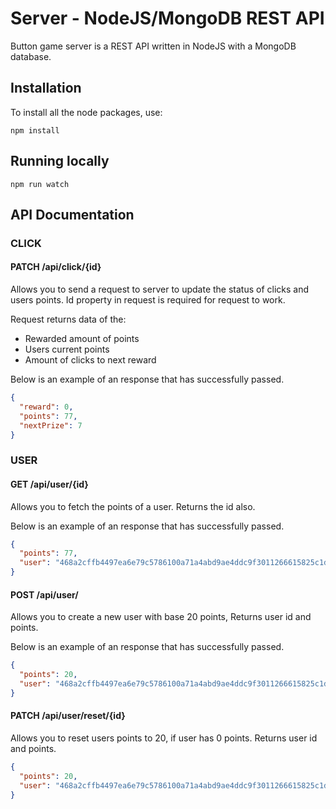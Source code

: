 # Server - NodeJS/MongoDB REST API

Button game server is a REST API written in NodeJS with a MongoDB database.

## Installation

To install all the node packages, use:

```
npm install
```

## Running locally 



```
npm run watch
```

## API Documentation 

### CLICK

#### PATCH /api/click/{id}

Allows you to send a request to server to update the status of clicks and users points. Id property in request is required for request to work.  

Request returns data of the: 
* Rewarded amount of points
* Users current points
* Amount of clicks to next reward

Below is an example of an response that has successfully passed.

```JSON
{
  "reward": 0,
  "points": 77,
  "nextPrize": 7
}
```

### USER

#### GET /api/user/{id}

Allows you to fetch the points of a user. Returns the id also.

Below is an example of an response that has successfully passed.

```JSON
{
  "points": 77,
  "user": "468a2cffb4497ea6e79c5786100a71a4abd9ae4ddc9f3011266615825c1d87ae"
}
```

#### POST /api/user/

Allows you to create a new user with base 20 points, Returns user id and points.

Below is an example of an response that has successfully passed.

```JSON
{
  "points": 20,
  "user": "468a2cffb4497ea6e79c5786100a71a4abd9ae4ddc9f3011266615825c1d87ae"
}
```

#### PATCH /api/user/reset/{id}

Allows you to reset users points to 20, if user has 0 points. Returns user id and points. 

```JSON
{
  "points": 20,
  "user": "468a2cffb4497ea6e79c5786100a71a4abd9ae4ddc9f3011266615825c1d87ae"
}
```
